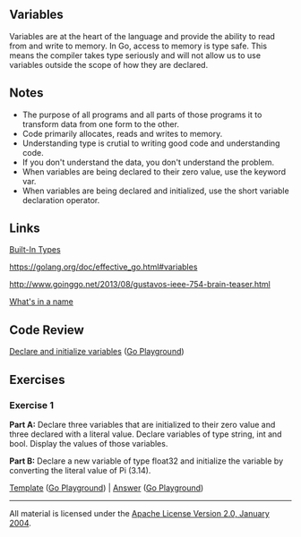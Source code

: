 ## Variables

Variables are at the heart of the language and provide the ability to read from and write to memory. In Go, access to memory is type safe. This means the compiler takes type seriously and will not allow us to use variables outside the scope of how they are declared.

## Notes

* The purpose of all programs and all parts of those programs it to transform data from one form to the other.
* Code primarily allocates, reads and writes to memory.
* Understanding type is crutial to writing good code and understanding code.
* If you don't understand the data, you don't understand the problem.
* When variables are being declared to their zero value, use the keyword var.
* When variables are being declared and initialized, use the short variable declaration operator.

## Links

[Built-In Types](http://golang.org/ref/spec#Boolean_types)

https://golang.org/doc/effective_go.html#variables

http://www.goinggo.net/2013/08/gustavos-ieee-754-brain-teaser.html

[What's in a name](https://www.youtube.com/watch?v=sFUSP8Au_PE)

## Code Review

[Declare and initialize variables](example1/example1.go) ([Go Playground](http://play.golang.org/p/6w6hBNE75a))

## Exercises

### Exercise 1 

**Part A:** Declare three variables that are initialized to their zero value and three declared with a literal value. Declare variables of type string, int and bool. Display the values of those variables.

**Part B:** Declare a new variable of type float32 and initialize the variable by converting the literal value of Pi (3.14).

[Template](exercises/template1/template1.go) ([Go Playground](https://play.golang.org/p/1xUWjHMB3I)) | 
[Answer](exercises/exercise1/exercise1.go) ([Go Playground](https://play.golang.org/p/d2M0Q3mRnd))
___
All material is licensed under the [Apache License Version 2.0, January 2004](http://www.apache.org/licenses/LICENSE-2.0).
